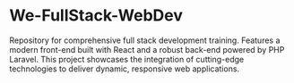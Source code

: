 # We-FullStack-WebDev

Repository for comprehensive full stack development training. Features a modern front-end built with React and a robust back-end powered by PHP Laravel. This project showcases the integration of cutting-edge technologies to deliver dynamic, responsive web applications.

